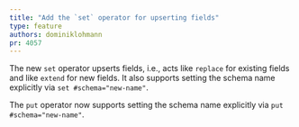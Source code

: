 ```yaml
---
title: "Add the `set` operator for upserting fields"
type: feature
authors: dominiklohmann
pr: 4057
---
```


The new `set` operator upserts fields, i.e., acts like `replace` for existing
fields and like `extend` for new fields. It also supports setting the schema
name explicitly via `set #schema="new-name"`.

The `put` operator now supports setting the schema name explicitly via `put
#schema="new-name"`.
